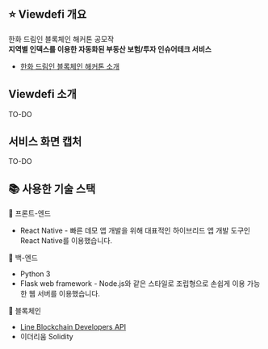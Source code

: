 ## ⭐️ Viewdefi 개요
한화 드림인 블록체인 해커톤 공모작 <br />
**지역별 인덱스를 이용한 자동화된 부동산 보험/투자 인슈어테크 서비스**
* [한화 드림인 블록체인 해커톤 소개](https://dreamin.career/academy/hackathon)

## Viewdefi 소개
TO-DO

## 서비스 화면 캡처
TO-DO

## 📚 사용한 기술 스택
📒 프론트-엔드
* React Native - 빠른 데모 앱 개발을 위해 대표적인 하이브리드 앱 개발 도구인 React Native를 이용했습니다.

📒 백-엔드
* Python 3
* Flask web framework - Node.js와 같은 스타일로 조립형으로 손쉽게 이용 가능한 웹 서버를 이용했습니다.

📒 블록체인
* [Line Blockchain Developers API](https://docs-blockchain.line.biz/overview/)
* 이더리움 Solidity
